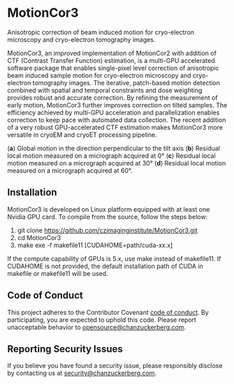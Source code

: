 # MotionCor3
Anisotropic correction of beam induced motion for cryo-electron microscopy and cryo-electron tomography images.

MotionCor3, an improved implementation of MotionCor2 with addition of CTF (Contrast Transfer Function) estimation, is a multi-GPU accelerated software package that enables single-pixel level correction of anisotropic beam induced sample motion for cryo-electron microscopy and cryo-electron tomography images. The iterative, patch-based motion detection combined with spatial and temporal constraints and dose weighting provides robust and accurate correction. By refining the measurement of early motion, MotionCor3 further improves correction on tilted samples. The efficiency achieved by multi-GPU acceleration and parallelization enables correction to keep pace with automated data collection. The recent addition of a very robust GPU-accelerated CTF estimation makes MotionCor3 more versatile in cryoEM and cryoET processing pipeline.


(**a**) Global motion in the direction perpendicular to the tilt axis (**b**) Residual local motion measured on a micrograph acquired at 0&deg; (**c**) Residual local motion measured on a micrograph acquired at 30&deg; (**d**) Residual local motion measured on a micrograph acquired at 60&deg;.


## Installation

MotionCor3 is developed on Linux platform equipped with at least one Nvidia GPU card. To compile from the source, follow the steps below:

1.	git clone https://github.com/czimaginginstitute/MotionCor3.git
2.	cd MotionCor3 
3.	make exe -f makefile11 [CUDAHOME=path/cuda-xx.x]

If the compute capability of GPUs is 5.x, use make instead of makefile11. If CUDAHOME is not provided, the default installation path of CUDA in makefile or makefile11 will be used.

## Code of Conduct

This project adheres to the Contributor Covenant [code of conduct](https://github.com/chanzuckerberg/.github/blob/master/CODE_OF_CONDUCT.md). By participating, you are expected to uphold this code. Please report unacceptable behavior to [opensource@chanzuckerberg.com](mailto:opensource@chanzuckerberg.com).

## Reporting Security Issues

If you believe you have found a security issue, please responsibly disclose by contacting us at [security@chanzuckerberg.com](mailto:security@chanzuckerberg.com).
